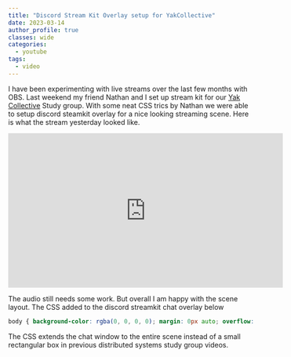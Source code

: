 ```yaml
---
title: "Discord Stream Kit Overlay setup for YakCollective"
date: 2023-03-14
author_profile: true
classes: wide
categories:
  - youtube
tags:
  - video
---
```


I have been experimenting with live streams over the last few months with OBS. Last weekend my friend Nathan and I set up stream kit for our [Yak Collective][YC website] Study group. With some neat CSS trics by Nathan we were able to setup discord steamkit overlay for a nice looking streaming scene. Here is what the stream yesterday looked like. 

<iframe width="560" height="315" src="https://www.youtube.com/embed/qM_ZiKiBaLI" title="YouTube video player" frameborder="0" allow="accelerometer; autoplay; clipboard-write; encrypted-media; gyroscope; picture-in-picture; web-share" allowfullscreen></iframe>

The audio still needs some work. But overall I am happy with the scene layout. The CSS added to the discord streamkit chat overlay below

```css
body { background-color: rgba(0, 0, 0, 0); margin: 0px auto; overflow: hidden;} div[class^='Chat_chatContainer__'] { height: 950px !important; width: auto !important; } div[class^='Chat_channelName__'] { float: left; width 100%; } ul[class^='Chat_messages__'] { height: calc(950px - 52px) !important; width: calc(100% - 16px); } li[class^='Chat_message__'] { max-height: none !important; }
```

The CSS extends the chat window to the entire scene instead of a small rectangular box in previous distributed systems study group videos. 

[YC website]: https://www.yakcollective.org/about.html